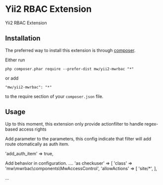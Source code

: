 Yii2 RBAC Extension
===================
Yii2 RBAC Extension

Installation
------------

The preferred way to install this extension is through [composer](http://getcomposer.org/download/).

Either run

```
php composer.phar require --prefer-dist mw/yii2-mwrbac "*"
```

or add

```
"mw/yii2-mwrbac": "*"
```

to the require section of your `composer.json` file.


Usage
-----

Up to this moment, this extension  only provide actionfilter to handle regex-based access rights

Add parameter to the parameters, this config indicate that filter will add route otomatically as auth item. 

'add_auth_item' => true,

Add behavior in configuration. 
....
'as checkuser' => [
    'class' => 'mw\mwrbac\components\MwAccessControl',
    'allowActions' => [
            'site/*',
    ],
    
    
...
    
    
